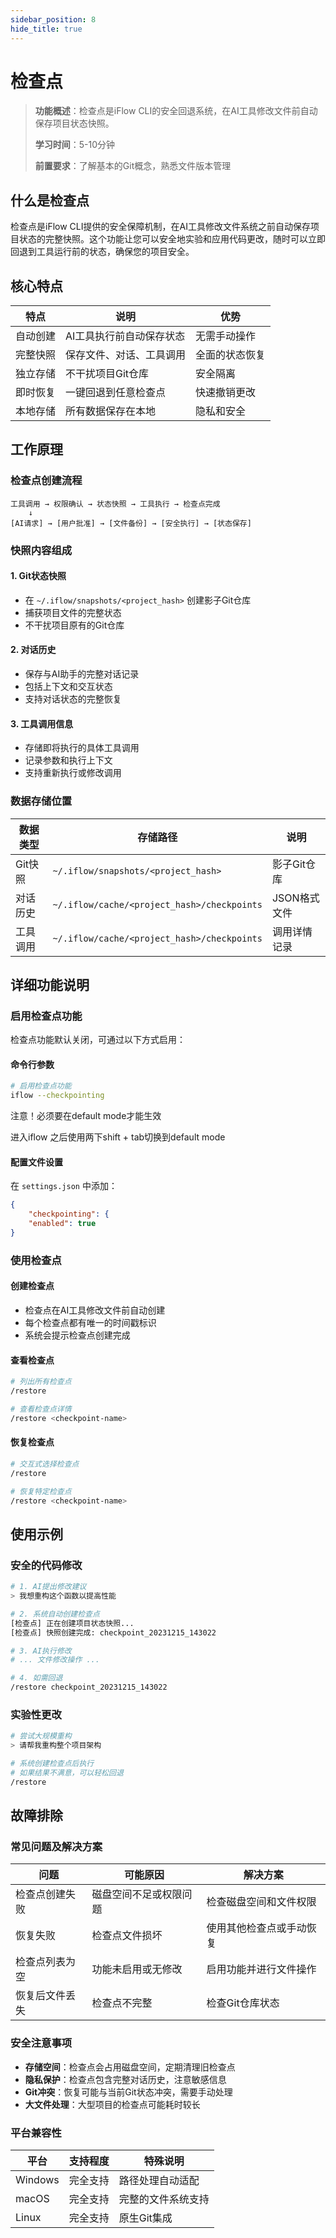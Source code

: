 ```yaml
---
sidebar_position: 8
hide_title: true
---
```


# 检查点

> **功能概述**：检查点是iFlow CLI的安全回退系统，在AI工具修改文件前自动保存项目状态快照。
> 
> **学习时间**：5-10分钟
> 
> **前置要求**：了解基本的Git概念，熟悉文件版本管理

## 什么是检查点

检查点是iFlow CLI提供的安全保障机制，在AI工具修改文件系统之前自动保存项目状态的完整快照。这个功能让您可以安全地实验和应用代码更改，随时可以立即回退到工具运行前的状态，确保您的项目安全。

## 核心特点

| 特点 | 说明 | 优势 |
|------|------|------|
| 自动创建 | AI工具执行前自动保存状态 | 无需手动操作 |
| 完整快照 | 保存文件、对话、工具调用 | 全面的状态恢复 |
| 独立存储 | 不干扰项目Git仓库 | 安全隔离 |
| 即时恢复 | 一键回退到任意检查点 | 快速撤销更改 |
| 本地存储 | 所有数据保存在本地 | 隐私和安全 |

## 工作原理

### 检查点创建流程

```
工具调用 → 权限确认 → 状态快照 → 工具执行 → 检查点完成
    ↓
[AI请求] → [用户批准] → [文件备份] → [安全执行] → [状态保存]
```

### 快照内容组成

#### 1. Git状态快照
- 在 `~/.iflow/snapshots/<project_hash>` 创建影子Git仓库
- 捕获项目文件的完整状态
- 不干扰项目原有的Git仓库

#### 2. 对话历史
- 保存与AI助手的完整对话记录
- 包括上下文和交互状态
- 支持对话状态的完整恢复

#### 3. 工具调用信息
- 存储即将执行的具体工具调用
- 记录参数和执行上下文
- 支持重新执行或修改调用

### 数据存储位置

| 数据类型 | 存储路径 | 说明 |
|---------|----------|------|
| Git快照 | `~/.iflow/snapshots/<project_hash>` | 影子Git仓库 |
| 对话历史 | `~/.iflow/cache/<project_hash>/checkpoints` | JSON格式文件 |
| 工具调用 | `~/.iflow/cache/<project_hash>/checkpoints` | 调用详情记录 |

## 详细功能说明

### 启用检查点功能

检查点功能默认关闭，可通过以下方式启用：

#### 命令行参数
```bash
# 启用检查点功能
iflow --checkpointing
```

注意！必须要在default mode才能生效

进入iflow 之后使用两下shift + tab切换到default mode

#### 配置文件设置
在 `settings.json` 中添加：
```json
{
    "checkpointing": {
    "enabled": true
}
```

### 使用检查点

#### 创建检查点
- 检查点在AI工具修改文件前自动创建
- 每个检查点都有唯一的时间戳标识
- 系统会提示检查点创建完成

#### 查看检查点
```bash
# 列出所有检查点
/restore

# 查看检查点详情
/restore <checkpoint-name>
```

#### 恢复检查点
```bash
# 交互式选择检查点
/restore

# 恢复特定检查点
/restore <checkpoint-name>
```

## 使用示例

### 安全的代码修改
```bash
# 1. AI提出修改建议
> 我想重构这个函数以提高性能

# 2. 系统自动创建检查点
[检查点] 正在创建项目状态快照...
[检查点] 快照创建完成: checkpoint_20231215_143022

# 3. AI执行修改
# ... 文件修改操作 ...

# 4. 如需回退
/restore checkpoint_20231215_143022
```

### 实验性更改
```bash
# 尝试大规模重构
> 请帮我重构整个项目架构

# 系统创建检查点后执行
# 如果结果不满意，可以轻松回退
/restore
```

## 故障排除

### 常见问题及解决方案

| 问题 | 可能原因 | 解决方案 |
|------|----------|----------|
| 检查点创建失败 | 磁盘空间不足或权限问题 | 检查磁盘空间和文件权限 |
| 恢复失败 | 检查点文件损坏 | 使用其他检查点或手动恢复 |
| 检查点列表为空 | 功能未启用或无修改 | 启用功能并进行文件操作 |
| 恢复后文件丢失 | 检查点不完整 | 检查Git仓库状态 |

### 安全注意事项

- **存储空间**：检查点会占用磁盘空间，定期清理旧检查点
- **隐私保护**：检查点包含完整对话历史，注意敏感信息
- **Git冲突**：恢复可能与当前Git状态冲突，需要手动处理
- **大文件处理**：大型项目的检查点可能耗时较长

### 平台兼容性

| 平台 | 支持程度 | 特殊说明 |
|------|----------|----------|
| Windows | 完全支持 | 路径处理自动适配 |
| macOS | 完全支持 | 完整的文件系统支持 |
| Linux | 完全支持 | 原生Git集成 |